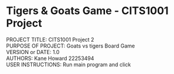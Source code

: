 # Tigers & Goats Game - CITS1001 Project

PROJECT TITLE: CITS1001 Project 2  
PURPOSE OF PROJECT: Goats vs tigers Board Game  
VERSION or DATE: 1.0  
AUTHORS: Kane Howard 22253494  
USER INSTRUCTIONS: Run main program and click  
